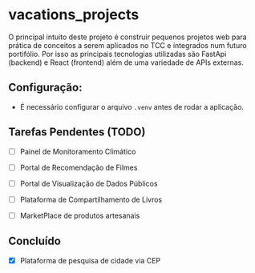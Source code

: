 # vacations_projects

O principal intuito deste projeto é construir pequenos projetos web para prática de conceitos a serem aplicados no TCC e integrados num futuro portifólio. 
Por isso as principais tecnologias utilizadas são FastApi (backend) e React (frontend) além de uma variedade de APIs externas.
## Configuração: 
- É necessário configurar o arquivo `.venv` antes de rodar a aplicação.

## Tarefas Pendentes (TODO)

- [ ] Painel de Monitoramento Climático
- [ ] Portal de Recomendação de Filmes
- [ ] Portal de Visualização de Dados Públicos
- [ ] Plataforma de Compartilhamento de Livros
- [ ] MarketPlace de produtos artesanais


## Concluído

- [x] Plataforma de pesquisa de cidade via CEP


